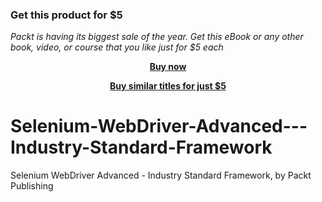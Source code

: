 
### Get this product for $5

<i>Packt is having its biggest sale of the year. Get this eBook or any other book, video, or course that you like just for $5 each</i>


<b><p align='center'>[Buy now](https://packt.link/9781804615270)</p></b>


<b><p align='center'>[Buy similar titles for just $5](https://subscription.packtpub.com/search)</p></b>


# Selenium-WebDriver-Advanced---Industry-Standard-Framework
Selenium WebDriver Advanced - Industry Standard Framework, by Packt Publishing
